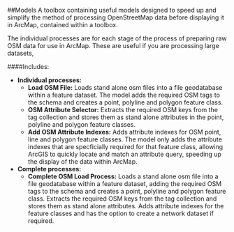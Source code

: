 ##Models
A toolbox containing useful models designed to speed up and simplify the method of processing OpenStreetMap data before displaying it in ArcMap, contained within a toolbox.

The individual processes are for each stage of the process of preparing raw OSM data for use in ArcMap. These are useful if you are processing large datasets,

####Includes:
* **Individual processes:**
    * **Load OSM File:** Loads stand alone osm files into a file geodatabase within a feature dataset. The model adds the required OSM tags to the schema and creates a point, polyline and polygon feature class.
    * **OSM Attribute Selector:** Extracts the required OSM keys from the tag collection and stores them as stand alone attributes in the point, polyline and polygon feature classes.
    * **Add OSM Attribute Indexes:** Adds attribute indexes for OSM point, line and polygon feature classes. The model only adds the attribute indexes that are specficially required for that feature class, allowing ArcGIS to quickly locate and match an attribute query, speeding up the display of the data within ArcMap.
* **Complete processes:**
    * **Complete OSM Load Process:** Loads a stand alone osm file into a file geodatabase within a feature dataset, adding the required OSM tags to the schema and creates a point, polyline and polygon feature class. Extracts the required OSM keys from the tag collection and stores them as stand alone attributes. Adds attribute indexes for the feature classes and has the option to create a network dataset if required.
